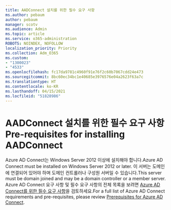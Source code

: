 ```yaml
---
title: AADConnect 설치를 위한 필수 요구 사항
ms.author: pebaum
author: pebaum
manager: scotv
ms.audience: Admin
ms.topic: article
ms.service: o365-administration
ROBOTS: NOINDEX, NOFOLLOW
localization_priority: Priority
ms.collection: Adm_O365
ms.custom:
- "1300023"
- "4533"
ms.openlocfilehash: fc17da9781c4960f91e76f2c60b7067cdd24e473
ms.sourcegitcommit: 8bc60ec34bc1e40685e3976576e04a2623f63a7c
ms.translationtype: HT
ms.contentlocale: ko-KR
ms.lasthandoff: 04/15/2021
ms.locfileid: "51828986"
---
```

# <a name="pre-requisites-for-installing-aadconnect"></a><span data-ttu-id="e7ea2-102">AADConnect 설치를 위한 필수 요구 사항</span><span class="sxs-lookup"><span data-stu-id="e7ea2-102">Pre-requisites for installing AADConnect</span></span>

<span data-ttu-id="e7ea2-103">Azure AD Connect는 Windows Server 2012 이상에 설치해야 합니다.</span><span class="sxs-lookup"><span data-stu-id="e7ea2-103">Azure AD Connect must be installed on Windows Server 2012 or later.</span></span> <span data-ttu-id="e7ea2-104">이 서버는 도메인에 연결되어 있어야 하며 도메인 컨트롤러나 구성원 서버일 수 있습니다.</span><span class="sxs-lookup"><span data-stu-id="e7ea2-104">This server must be domain joined and may be a domain controller or a member server.</span></span>  <span data-ttu-id="e7ea2-105">Azure AD Connect 요구 사항 및 필수 요구 사항의 전체 목록을 보려면 [Azure AD Connect를 위한 필수 요구 사항](https://docs.microsoft.com/azure/active-directory/hybrid/how-to-connect-install-prerequisites)을 검토하세요.</span><span class="sxs-lookup"><span data-stu-id="e7ea2-105">For a full list of Azure AD Connect requirements and pre-requisites, please review [Prerequisites for Azure AD Connect](https://docs.microsoft.com/azure/active-directory/hybrid/how-to-connect-install-prerequisites).</span></span>
